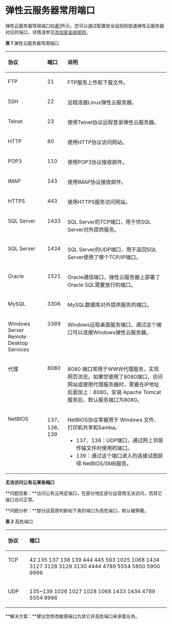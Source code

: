 # 弹性云服务器常用端口<a name="SecurityGroup_0002"></a>

弹性云服务器常用端口如[表1](#table147871746114014)所示。您可以通过配置安全组规则放通弹性云服务器对应的端口，详情请参见[添加安全组规则](添加安全组规则.md)。

**表 1**  弹性云服务器常用端口

<a name="table147871746114014"></a>
<table><thead align="left"><tr id="row678715461403"><th class="cellrowborder" valign="top" width="25%" id="mcps1.2.4.1.1"><p id="p18787114617409"><a name="p18787114617409"></a><a name="p18787114617409"></a>协议</p>
</th>
<th class="cellrowborder" valign="top" width="9.24%" id="mcps1.2.4.1.2"><p id="p1178744619402"><a name="p1178744619402"></a><a name="p1178744619402"></a>端口</p>
</th>
<th class="cellrowborder" valign="top" width="65.75999999999999%" id="mcps1.2.4.1.3"><p id="p87884461401"><a name="p87884461401"></a><a name="p87884461401"></a>说明</p>
</th>
</tr>
</thead>
<tbody><tr id="row137888468403"><td class="cellrowborder" valign="top" width="25%" headers="mcps1.2.4.1.1 "><p id="p19788164617402"><a name="p19788164617402"></a><a name="p19788164617402"></a>FTP</p>
</td>
<td class="cellrowborder" valign="top" width="9.24%" headers="mcps1.2.4.1.2 "><p id="p197880460400"><a name="p197880460400"></a><a name="p197880460400"></a>21</p>
</td>
<td class="cellrowborder" valign="top" width="65.75999999999999%" headers="mcps1.2.4.1.3 "><p id="p9788646104011"><a name="p9788646104011"></a><a name="p9788646104011"></a>FTP服务上传和下载文件。</p>
</td>
</tr>
<tr id="row10788124654015"><td class="cellrowborder" valign="top" width="25%" headers="mcps1.2.4.1.1 "><p id="p9788164674019"><a name="p9788164674019"></a><a name="p9788164674019"></a>SSH</p>
</td>
<td class="cellrowborder" valign="top" width="9.24%" headers="mcps1.2.4.1.2 "><p id="p178884654010"><a name="p178884654010"></a><a name="p178884654010"></a>22</p>
</td>
<td class="cellrowborder" valign="top" width="65.75999999999999%" headers="mcps1.2.4.1.3 "><p id="p1778813468406"><a name="p1778813468406"></a><a name="p1778813468406"></a>远程连接Linux弹性云服务器。</p>
</td>
</tr>
<tr id="row578824634010"><td class="cellrowborder" valign="top" width="25%" headers="mcps1.2.4.1.1 "><p id="p7788204664015"><a name="p7788204664015"></a><a name="p7788204664015"></a>Telnet</p>
</td>
<td class="cellrowborder" valign="top" width="9.24%" headers="mcps1.2.4.1.2 "><p id="p1278854664011"><a name="p1278854664011"></a><a name="p1278854664011"></a>23</p>
</td>
<td class="cellrowborder" valign="top" width="65.75999999999999%" headers="mcps1.2.4.1.3 "><p id="p97881746124017"><a name="p97881746124017"></a><a name="p97881746124017"></a>使用Telnet协议远程登录弹性云服务器。</p>
</td>
</tr>
<tr id="row187884464409"><td class="cellrowborder" valign="top" width="25%" headers="mcps1.2.4.1.1 "><p id="p127881546104014"><a name="p127881546104014"></a><a name="p127881546104014"></a>HTTP</p>
</td>
<td class="cellrowborder" valign="top" width="9.24%" headers="mcps1.2.4.1.2 "><p id="p4788184684015"><a name="p4788184684015"></a><a name="p4788184684015"></a>80</p>
</td>
<td class="cellrowborder" valign="top" width="65.75999999999999%" headers="mcps1.2.4.1.3 "><p id="p11788194644019"><a name="p11788194644019"></a><a name="p11788194644019"></a>使用HTTP协议访问网站。</p>
</td>
</tr>
<tr id="row1178804615409"><td class="cellrowborder" valign="top" width="25%" headers="mcps1.2.4.1.1 "><p id="p10788124617406"><a name="p10788124617406"></a><a name="p10788124617406"></a>POP3</p>
</td>
<td class="cellrowborder" valign="top" width="9.24%" headers="mcps1.2.4.1.2 "><p id="p1178816462403"><a name="p1178816462403"></a><a name="p1178816462403"></a>110</p>
</td>
<td class="cellrowborder" valign="top" width="65.75999999999999%" headers="mcps1.2.4.1.3 "><p id="p278874694016"><a name="p278874694016"></a><a name="p278874694016"></a>使用POP3协议接收邮件。</p>
</td>
</tr>
<tr id="row384233512457"><td class="cellrowborder" valign="top" width="25%" headers="mcps1.2.4.1.1 "><p id="p1784283517452"><a name="p1784283517452"></a><a name="p1784283517452"></a>IMAP</p>
</td>
<td class="cellrowborder" valign="top" width="9.24%" headers="mcps1.2.4.1.2 "><p id="p16842163512453"><a name="p16842163512453"></a><a name="p16842163512453"></a>143</p>
</td>
<td class="cellrowborder" valign="top" width="65.75999999999999%" headers="mcps1.2.4.1.3 "><p id="p4440653125711"><a name="p4440653125711"></a><a name="p4440653125711"></a>使用IMAP协议接收邮件。</p>
</td>
</tr>
<tr id="row114581936124514"><td class="cellrowborder" valign="top" width="25%" headers="mcps1.2.4.1.1 "><p id="p12458173619459"><a name="p12458173619459"></a><a name="p12458173619459"></a>HTTPS</p>
</td>
<td class="cellrowborder" valign="top" width="9.24%" headers="mcps1.2.4.1.2 "><p id="p945803620459"><a name="p945803620459"></a><a name="p945803620459"></a>443</p>
</td>
<td class="cellrowborder" valign="top" width="65.75999999999999%" headers="mcps1.2.4.1.3 "><p id="p145820369458"><a name="p145820369458"></a><a name="p145820369458"></a>使用HTTPS服务访问网站。</p>
</td>
</tr>
<tr id="row116978360456"><td class="cellrowborder" valign="top" width="25%" headers="mcps1.2.4.1.1 "><p id="p136971536144515"><a name="p136971536144515"></a><a name="p136971536144515"></a>SQL Server</p>
</td>
<td class="cellrowborder" valign="top" width="9.24%" headers="mcps1.2.4.1.2 "><p id="p369715366452"><a name="p369715366452"></a><a name="p369715366452"></a>1433</p>
</td>
<td class="cellrowborder" valign="top" width="65.75999999999999%" headers="mcps1.2.4.1.3 "><p id="p116973365454"><a name="p116973365454"></a><a name="p116973365454"></a>SQL Server的TCP端口，用于供SQL Server对外提供服务。</p>
</td>
</tr>
<tr id="row4925133616453"><td class="cellrowborder" valign="top" width="25%" headers="mcps1.2.4.1.1 "><p id="p15925113615458"><a name="p15925113615458"></a><a name="p15925113615458"></a>SQL Server</p>
</td>
<td class="cellrowborder" valign="top" width="9.24%" headers="mcps1.2.4.1.2 "><p id="p1592517366454"><a name="p1592517366454"></a><a name="p1592517366454"></a>1434</p>
</td>
<td class="cellrowborder" valign="top" width="65.75999999999999%" headers="mcps1.2.4.1.3 "><p id="p892513362452"><a name="p892513362452"></a><a name="p892513362452"></a>SQL Server的UDP端口，用于返回SQL Server使用了哪个TCP/IP端口。</p>
</td>
</tr>
<tr id="row1011443712456"><td class="cellrowborder" valign="top" width="25%" headers="mcps1.2.4.1.1 "><p id="p20114123710458"><a name="p20114123710458"></a><a name="p20114123710458"></a>Oracle</p>
</td>
<td class="cellrowborder" valign="top" width="9.24%" headers="mcps1.2.4.1.2 "><p id="p611443712450"><a name="p611443712450"></a><a name="p611443712450"></a>1521</p>
</td>
<td class="cellrowborder" valign="top" width="65.75999999999999%" headers="mcps1.2.4.1.3 "><p id="p16114173724518"><a name="p16114173724518"></a><a name="p16114173724518"></a>Oracle通信端口，弹性云服务器上部署了 Oracle SQL需要放行的端口。</p>
</td>
</tr>
<tr id="row430418375454"><td class="cellrowborder" valign="top" width="25%" headers="mcps1.2.4.1.1 "><p id="p730414378451"><a name="p730414378451"></a><a name="p730414378451"></a>MySQL</p>
</td>
<td class="cellrowborder" valign="top" width="9.24%" headers="mcps1.2.4.1.2 "><p id="p33048376459"><a name="p33048376459"></a><a name="p33048376459"></a>3306</p>
</td>
<td class="cellrowborder" valign="top" width="65.75999999999999%" headers="mcps1.2.4.1.3 "><p id="p1230433724511"><a name="p1230433724511"></a><a name="p1230433724511"></a>MySQL数据库对外提供服务的端口。</p>
</td>
</tr>
<tr id="row1147583712450"><td class="cellrowborder" valign="top" width="25%" headers="mcps1.2.4.1.1 "><p id="p1847573724515"><a name="p1847573724515"></a><a name="p1847573724515"></a>Windows Server Remote Desktop Services</p>
</td>
<td class="cellrowborder" valign="top" width="9.24%" headers="mcps1.2.4.1.2 "><p id="p194751137144516"><a name="p194751137144516"></a><a name="p194751137144516"></a>3389</p>
</td>
<td class="cellrowborder" valign="top" width="65.75999999999999%" headers="mcps1.2.4.1.3 "><p id="p1247510372451"><a name="p1247510372451"></a><a name="p1247510372451"></a>Windows远程桌面服务端口，通过这个端口可以连接Windows弹性云服务器。</p>
</td>
</tr>
<tr id="row10648133716455"><td class="cellrowborder" valign="top" width="25%" headers="mcps1.2.4.1.1 "><p id="p176491337174518"><a name="p176491337174518"></a><a name="p176491337174518"></a>代理</p>
</td>
<td class="cellrowborder" valign="top" width="9.24%" headers="mcps1.2.4.1.2 "><p id="p1264913718457"><a name="p1264913718457"></a><a name="p1264913718457"></a>8080</p>
</td>
<td class="cellrowborder" valign="top" width="65.75999999999999%" headers="mcps1.2.4.1.3 "><p id="p1864917373453"><a name="p1864917373453"></a><a name="p1864917373453"></a>8080 端口常用于WWW代理服务，实现网页浏览。如果您使用了8080端口，访问网站或使用代理服务器时，需要在IP地址后面加上：8080。安装 Apache Tomcat 服务后，默认服务端口为8080。</p>
</td>
</tr>
<tr id="row19833123764515"><td class="cellrowborder" valign="top" width="25%" headers="mcps1.2.4.1.1 "><p id="p0833137114513"><a name="p0833137114513"></a><a name="p0833137114513"></a>NetBIOS</p>
</td>
<td class="cellrowborder" valign="top" width="9.24%" headers="mcps1.2.4.1.2 "><p id="p38331637174510"><a name="p38331637174510"></a><a name="p38331637174510"></a>137、138、139</p>
</td>
<td class="cellrowborder" valign="top" width="65.75999999999999%" headers="mcps1.2.4.1.3 "><p id="p19333113821012"><a name="p19333113821012"></a><a name="p19333113821012"></a>NetBIOS协议常被用于 Windows 文件、打印机共享和Samba。</p>
<a name="ul1634313815108"></a><a name="ul1634313815108"></a><ul id="ul1634313815108"><li>137、138：UDP端口，通过网上邻居传输文件时使用的端口。</li><li>139：通过这个端口进入的连接试图获得 NetBIOS/SMB服务。</li></ul>
</td>
</tr>
</tbody>
</table>

**无法访问公有云某些端口**

**问题现象：**访问公有云特定端口，在部分地区部分运营商无法访问，而其它端口访问正常。

**问题分析：**部分运营商判断如下表的端口为高危端口，默认被屏蔽。

**表 2**  高危端口

<a name="table17477101812436"></a>
<table><thead align="left"><tr id="row952771824313"><th class="cellrowborder" valign="top" width="13.350000000000001%" id="mcps1.2.3.1.1"><p id="p55271718204311"><a name="p55271718204311"></a><a name="p55271718204311"></a>协议</p>
</th>
<th class="cellrowborder" valign="top" width="86.65%" id="mcps1.2.3.1.2"><p id="p19527218104319"><a name="p19527218104319"></a><a name="p19527218104319"></a>端口</p>
</th>
</tr>
</thead>
<tbody><tr id="row45271718194314"><td class="cellrowborder" valign="top" width="13.350000000000001%" headers="mcps1.2.3.1.1 "><p id="p14527121819439"><a name="p14527121819439"></a><a name="p14527121819439"></a>TCP</p>
</td>
<td class="cellrowborder" valign="top" width="86.65%" headers="mcps1.2.3.1.2 "><p id="p8527918174310"><a name="p8527918174310"></a><a name="p8527918174310"></a>42 135 137 138 139 444 445 593 1025 1068 1434 3127 3128 3129 3130 4444 4789 5554 5800 5900 9996</p>
</td>
</tr>
<tr id="row5527151814436"><td class="cellrowborder" valign="top" width="13.350000000000001%" headers="mcps1.2.3.1.1 "><p id="p85272018174310"><a name="p85272018174310"></a><a name="p85272018174310"></a>UDP</p>
</td>
<td class="cellrowborder" valign="top" width="86.65%" headers="mcps1.2.3.1.2 "><p id="p3528818194318"><a name="p3528818194318"></a><a name="p3528818194318"></a>135~139 1026 1027 1028 1068 1433 1434 4789 5554 9996</p>
</td>
</tr>
</tbody>
</table>

**解决方案：**建议您修改敏感端口为其它非高危端口来承载业务。

